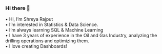 ### Hi there 👋

• Hi, I’m Shreya Rajput \
• I’m interested in Statistics & Data Science.\
• I’m always learning SQL & Machine Learning \
• I have 3 years of experience in the Oil and Gas Industry, analyzing the drilling operations and optimizing them. \
• I love creating Dashboards!

<!--
**shreyarajput10/shreyarajput10** is a ✨ _special_ ✨ repository because its `README.md` (this file) appears on your GitHub profile.

Here are some ideas to get you started:

- 🔭 I’m currently working on ...
- 🌱 I’m currently learning ...
- 👯 I’m looking to collaborate on ...
- 🤔 I’m looking for help with ...
- 💬 Ask me about ...
- 📫 How to reach me: ...
- 😄 Pronouns: ...
- ⚡ Fun fact: ...
-->

